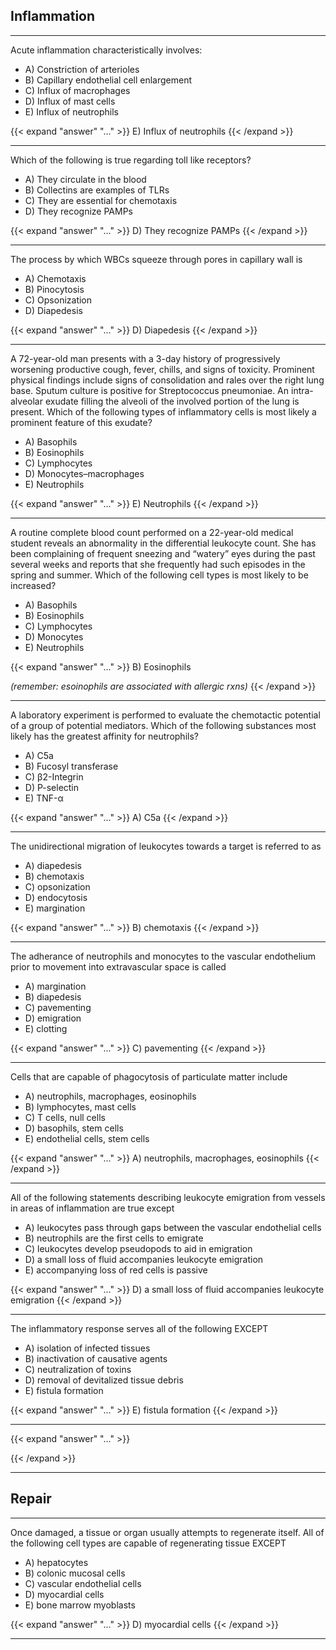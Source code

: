 ## **Inflammation**
---

Acute inflammation characteristically involves:

* A) Constriction of arterioles
* B) Capillary endothelial cell enlargement
* C) Influx of macrophages
* D) Influx of mast cells
* E) Influx of neutrophils

{{< expand "answer" "..." >}}
E) Influx of neutrophils
{{< /expand >}}

---

Which of the following is true regarding toll like receptors?

* A) They circulate in the blood
* B) Collectins are examples of TLRs
* C) They are essential for chemotaxis
* D) They recognize PAMPs

{{< expand "answer" "..." >}}
D) They recognize PAMPs
{{< /expand >}}

---

The process by which WBCs squeeze through pores in capillary wall is

* A) Chemotaxis
* B) Pinocytosis
* C) Opsonization
* D) Diapedesis

{{< expand "answer" "..." >}}
D) Diapedesis
{{< /expand >}}

---

A 72-year-old man presents with a 3-day history of progressively worsening productive cough, fever, chills, and signs of toxicity. Prominent physical findings include signs of consolidation and rales over the right lung base. Sputum culture is positive for Streptococcus pneumoniae. An intra-alveolar exudate filling the alveoli of the involved portion of the lung is present. Which of the following types of inflammatory cells is most likely a prominent feature of this exudate?

* A) Basophils
* B) Eosinophils
* C) Lymphocytes
* D) Monocytes–macrophages
* E) Neutrophils

{{< expand "answer" "..." >}}
E) Neutrophils
{{< /expand >}}

---

A routine complete blood count performed on a 22-year-old medical student reveals an abnormality in the differential leukocyte count. She has been complaining of frequent sneezing and “watery” eyes during the past several weeks and reports that she frequently had such episodes in the spring and summer. Which of the following cell types is most likely to be increased?

* A) Basophils
* B) Eosinophils
* C) Lymphocytes
* D) Monocytes
* E) Neutrophils

{{< expand "answer" "..." >}}
B) Eosinophils

*(remember: esoinophils are associated with allergic rxns)*
{{< /expand >}}

---

A laboratory experiment is performed to evaluate the chemotactic potential of a
group of potential mediators. Which of the
following substances most likely has the
greatest affinity for neutrophils?
* A) C5a
* B) Fucosyl transferase
* C) β2-Integrin
* D) P-selectin
* E) TNF-α

{{< expand "answer" "..." >}}
A) C5a
{{< /expand >}}

---

The unidirectional migration of leukocytes towards a target is referred to as

* A) diapedesis
* B) chemotaxis
* C) opsonization
* D) endocytosis
* E) margination

{{< expand "answer" "..." >}}
B) chemotaxis
{{< /expand >}}

---

The adherance of neutrophils and monocytes to the vascular endothelium prior to movement into extravascular space is called

* A) margination
* B) diapedesis
* C) pavementing
* D) emigration
* E) clotting

{{< expand "answer" "..." >}}
C) pavementing
{{< /expand >}}

---

Cells that are capable of phagocytosis of particulate matter include

* A) neutrophils, macrophages, eosinophils
* B) lymphocytes, mast cells
* C) T cells, null cells
* D) basophils, stem cells
* E) endothelial cells, stem cells

{{< expand "answer" "..." >}}
A) neutrophils, macrophages, eosinophils
{{< /expand >}}

---

All of the following statements describing leukocyte emigration from vessels in areas of inflammation are true except

* A) leukocytes pass through gaps between the vascular endothelial cells
* B) neutrophils are the first cells to emigrate
* C) leukocytes develop pseudopods to aid in emigration
* D) a small loss of fluid accompanies leukocyte emigration
* E) accompanying loss of red cells is passive

{{< expand "answer" "..." >}}
D) a small loss of fluid accompanies leukocyte emigration
{{< /expand >}}

---

The inflammatory response serves all of the following EXCEPT

* A) isolation of infected tissues
* B) inactivation of causative agents
* C) neutralization of toxins
* D) removal of devitalized tissue debris
* E) fistula formation

{{< expand "answer" "..." >}}
E) fistula formation
{{< /expand >}}

---

{{< expand "answer" "..." >}}

{{< /expand >}}

---

## **Repair**
---

Once damaged, a tissue or organ usually attempts to regenerate itself. All of the following cell types are capable of regenerating tissue EXCEPT

* A) hepatocytes
* B) colonic mucosal cells
* C) vascular endothelial cells
* D) myocardial cells
* E) bone marrow myoblasts

{{< expand "answer" "..." >}}
D) myocardial cells
{{< /expand >}}

---
